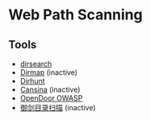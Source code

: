 # Web Path Scanning
## Tools
- [dirsearch](https://github.com/maurosoria/dirsearch/)
- [Dirmap](https://github.com/H4ckForJob/dirmap) (inactive)
- [Dirhunt](https://github.com/Nekmo/dirhunt)
- [Cansina](https://github.com/deibit/cansina) (inactive)
- [OpenDoor OWASP](https://github.com/stanislav-web/OpenDoor)
- [御剑目录扫描](https://github.com/foryujian/yjdirscan) (inactive)